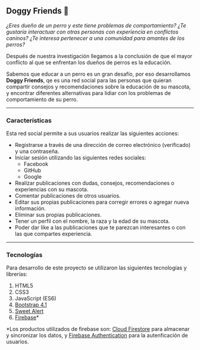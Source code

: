 ## Doggy Friends :dog:
_¿Eres dueño de un perro y este tiene problemas de comportamiento?_
_¿Te gustaría interactuar con otras personas con experiencia en conflictos caninos?_
_¿Te interesa pertenecer a una comunidad para amantes de los perros?_

Después de nuestra investigación llegamos a la conclusión de que el mayor conflicto al que se enfrentan los dueños de perros es la educación. 

Sabemos que educar a un perro es un gran desafío, por eso desarrollamos **Doggy Friends**, qe es una red social para las personas que quieran compartir consejos y recomendaciones sobre la educación de su mascota, y encontrar diferentes alternativas para lidiar con los problemas de comportamiento de su perro.

----
### Características
Esta red social permite a sus usuarios realizar las siguientes acciones:
* Registrarse a través de una dirección de correo electrónico (verificado) y una contraseña.
* Iniciar sesión utilizando las siguientes redes sociales:
	* Facebook
	* GitHub
	* Google
* Realizar publicaciones con dudas, consejos, recomendaciones o experiencias con su mascota.
* Comentar publicaciones de otros usuarios.
* Editar sus propias publicaciones para corregir errores o agregar nueva información.
* Eliminar sus propias publicaciones.
* Tener un perfil con el nombre, la raza y la edad de su mascota.
* Poder dar like a las publicaciones que te parezcan interesantes o con las que compartes experiencia.

----
### Tecnologías
Para desarrollo de este proyecto se utilizaron las siguientes tecnologías y librerías:
1. HTML5
2. CSS3
3. JavaScript (ES6)
4. [Bootstrap 4.1](https://getbootstrap.com/)
5. [Sweet Alert](https://sweetalert2.github.io/)
6. [Firebase](https://firebase.gle.com/)*

*Los productos utilizados de firebase son: [Cloud Firestore](https://firebase.google.com/products/firstore/) para almacenar y sincronizar los datos, y [Firebase Authentication](https://firebase.google.com/products/auth/) para la autenficación de usuarios.